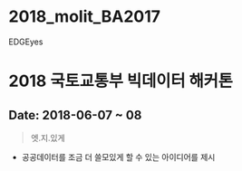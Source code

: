 # 2018_molit_BA2017
EDGEyes

# 2018 국토교통부 빅데이터 해커톤
## Date: 2018-06-07 ~ 08
> 엣.지.있게
* 공공데이터를 조금 더 쓸모있게 할 수 있는 아이디어를 제시


